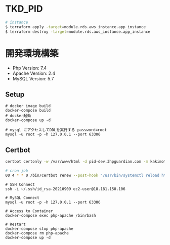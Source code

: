 # TKD_PID
```bash
# instance
$ terraform apply -target=module.rds.aws_instance.app_instance
$ terraform destroy -target=module.rds.aws_instance.app_instance
```

# 開発環境構築
- Php Version:    7.4
- Apache Version: 2.4
- MySQL Version:  5.7

## Setup
```shell
# docker image build
docker-compose build
# docker起動
docker-compose up -d

# mysql にアクセスしてDDLを実行する password=root
mysql -u root -p -h 127.0.0.1 --port 63306
```
  
## Certbot

```bash
certbot certonly -w /var/www/html -d pid-dev.3hpguardian.com -m kakimoto-kentaro@3h-ct.co.jp --pre-hook 'systemctl stop httpd'

# cron job
00 4 * * 0 /bin/certbot renew --post-hook "/usr/bin/systemctl reload httpd"
```

```shell
# SSH Connect
ssh -i ~/.ssh/id_rsa-20210909 ec2-user@18.181.150.106

# MySQL Connect
mysql -u root -p -h 127.0.0.1 --port 63306

# Access to Container
docker-compose exec php-apache /bin/bash

# Restart 
docker-compose stop php-apache
docker-compose rm php-apache
docker-compose up -d
```

